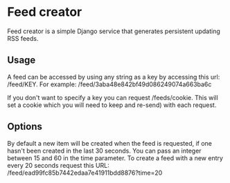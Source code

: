 Feed creator
============

Feed creator is a simple Django service that generates persistent updating RSS feeds.

## Usage
A feed can be accessed by using any string as a key by accessing this url: /feed/KEY. For example: /feed/3aba48e842bf49d086249074a663ba6c

If you don't want to specify a key you can request /feeds/cookie. This will set a cookie which you will need to keep and re-send) with each request.

## Options
By default a new item will be created when the feed is requested, if one hasn't been created in the last 30 seconds. You can pass an integer between 15 and 60 in the time parameter. To create a feed with a new entry every 20 seconds request this URL: /feed/ead99fc85b7442edaa7e41911bdd8876?time=20